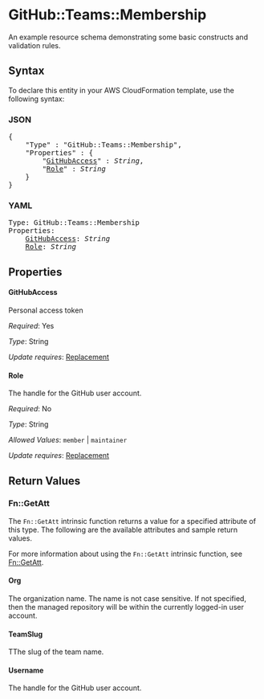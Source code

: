 # GitHub::Teams::Membership

An example resource schema demonstrating some basic constructs and validation rules.

## Syntax

To declare this entity in your AWS CloudFormation template, use the following syntax:

### JSON

<pre>
{
    "Type" : "GitHub::Teams::Membership",
    "Properties" : {
        "<a href="#githubaccess" title="GitHubAccess">GitHubAccess</a>" : <i>String</i>,
        "<a href="#role" title="Role">Role</a>" : <i>String</i>
    }
}
</pre>

### YAML

<pre>
Type: GitHub::Teams::Membership
Properties:
    <a href="#githubaccess" title="GitHubAccess">GitHubAccess</a>: <i>String</i>
    <a href="#role" title="Role">Role</a>: <i>String</i>
</pre>

## Properties

#### GitHubAccess

Personal access token

_Required_: Yes

_Type_: String

_Update requires_: [Replacement](https://docs.aws.amazon.com/AWSCloudFormation/latest/UserGuide/using-cfn-updating-stacks-update-behaviors.html#update-replacement)

#### Role

The handle for the GitHub user account.



_Required_: No

_Type_: String

_Allowed Values_: <code>member</code> | <code>maintainer</code>

_Update requires_: [Replacement](https://docs.aws.amazon.com/AWSCloudFormation/latest/UserGuide/using-cfn-updating-stacks-update-behaviors.html#update-replacement)

## Return Values

### Fn::GetAtt

The `Fn::GetAtt` intrinsic function returns a value for a specified attribute of this type. The following are the available attributes and sample return values.

For more information about using the `Fn::GetAtt` intrinsic function, see [Fn::GetAtt](https://docs.aws.amazon.com/AWSCloudFormation/latest/UserGuide/intrinsic-function-reference-getatt.html).

#### Org

The organization name. The name is not case sensitive. If not specified, then the managed repository will be within the currently logged-in user account.

#### TeamSlug

TThe slug of the team name.

#### Username

The handle for the GitHub user account.

